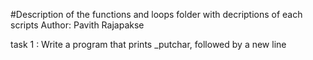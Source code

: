 #Description of the functions and loops folder with decriptions of each scripts
Author:  Pavith Rajapakse

task 1 : Write a program that prints _putchar, followed by a new line


